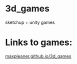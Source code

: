 # 3d_games

sketchup + unity games

# Links to games:

[maxpleaner.github.io/3d_games](http://maxpleaner.github.io/games)
